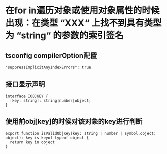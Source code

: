 # 在for in遍历对象或使用对象属性的时候出现：在类型 “XXX“ 上找不到具有类型为 “string“ 的参数的索引签名
## tsconfig compilerOption配置
```
"suppressImplicitAnyIndexErrors": true
```
## 接口显示声明
```
interface IOBJKEY {
  [key: string]: string|number|object;
} 

```

## 使用前obj[key]的时候对该对象的key进行判断
```
export function isValidObjKey(key: string | number | symbol,object: object): key is keyof typeof object {
  return key in object
}
```


